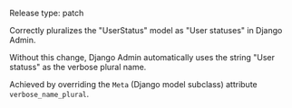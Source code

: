 Release type: patch 


Correctly pluralizes the "UserStatus" model as "User statuses" in Django Admin.

Without this change, Django Admin automatically uses the string "User statuss" as the verbose plural name.

Achieved by overriding the `Meta` (Django model subclass) attribute `verbose_name_plural`.
